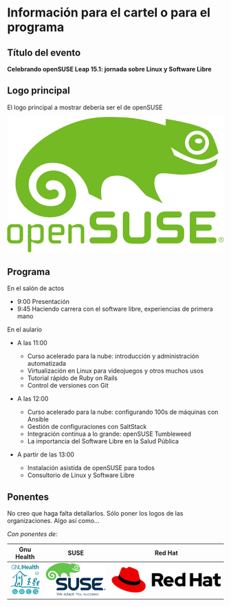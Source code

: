 # Información para el cartel o para el programa

## Título del evento

**Celebrando openSUSE Leap 15.1: jornada sobre Linux y Software Libre**

## Logo principal

El logo principal a mostrar debería ser el de openSUSE

![openSUSE](logos/openSUSE_logo.svg)

## Programa

En el salón de actos

* 9:00 Presentación
* 9:45 Haciendo carrera con el software libre, experiencias de
primera mano

En el aulario

* A las 11:00
  * Curso acelerado para la nube: introducción y administración automatizada
  * Virtualización en Linux para videojuegos y otros muchos usos
  * Tutorial rápido de Ruby on Rails
  * Control de versiones con Git

* A las 12:00
  * Curso acelerado para la nube: configurando 100s de máquinas con Ansible
  * Gestión de configuraciones con SaltStack
  * Integración continua a lo grande: openSUSE Tumbleweed
  * La importancia del Software Libre en la Salud Pública

* A partir de las 13:00
  * Instalación asistida de openSUSE para todos
  * Consultorio de Linux y Software Libre

## Ponentes

No creo que haga falta detallarlos. Sólo poner los logos de las organizaciones.
Algo así como...

_Con ponentes de:_

| Gnu Health | SUSE | Red Hat    |
|------------|------|------------|
| <img src="https://raw.githubusercontent.com/ancorgs/leap_15.1_gran_canaria/master/logos/gnu-health_logo.png" width="150"> | ![SUSE](logos/suse_logo.svg) | ![Red Hat](logos/RedHat_logo.svg) |
